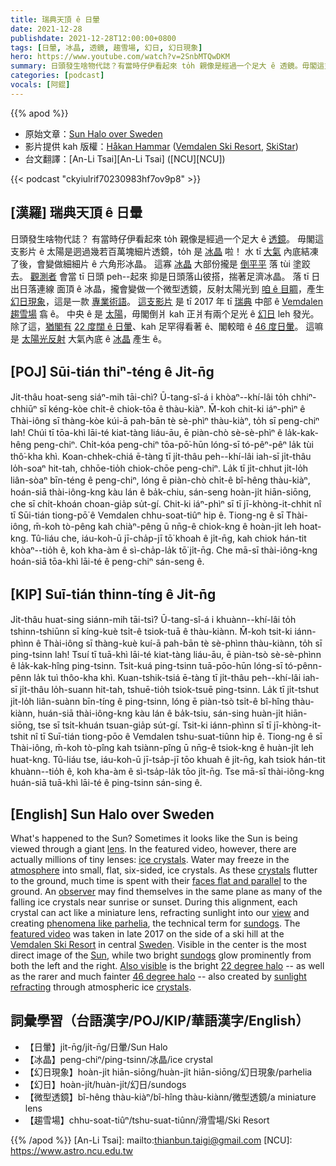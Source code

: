 ```yaml
---
title: 瑞典天頂 ê 日暈
date: 2021-12-28
publishdate: 2021-12-28T12:00:00+0800
tags: [日暈, 冰晶, 透鏡, 趨雪場, 幻日, 幻日現象]
hero: https://www.youtube.com/watch?v=2SnbMTQwDKM
summary: 日頭發生啥物代誌？有當時仔伊看起來 to̍h 親像是經過一个足大 ê 透鏡。毋閣這支影片 ê 太陽是迵過幾若百萬 ê 細片透鏡，to̍h 是 冰晶啦！
categories: [podcast]
vocals: [阿錕]
---
```


{{% apod %}}

- 原始文章：[Sun Halo over Sweden](https://apod.nasa.gov/apod/ap211228.html)
- 影片提供 kah 版權：[Håkan Hammar](https://www.facebook.com/hakanhf) ([Vemdalen Ski Resort](https://www.skistar.com/sv/vara-skidorter/vemdalen/vinter-i-vemdalen/), [SkiStar](https://www.skistar.com/en/corporate/))
- 台文翻譯：[An-Li Tsai][An-Li Tsai] ([NCU][NCU])

{{< podcast "ckyiulrif70230983hf7ov9p8" >}}

## [漢羅] 瑞典天頂 ê 日暈
日頭發生啥物代誌？
有當時仔伊看起來 to̍h 親像是經過一个足大 ê [透鏡][lens]。
毋閣這支影片 ê 太陽是迵過幾若百萬塊細片透鏡，to̍h 是 [冰晶][ice crystals] 啦！
水 tī [大氣][atmosphere] 內底結凍了後，會變做細細片 ê 六角形冰晶。
這寡 [冰晶][crystals] 大部份攏是 [倒平平][faces flat and parallel] 落 tùi 塗跤去。
[觀測者][observer] 會當 tī 日頭 peh--起來 抑是日頭落山彼搭，揣著足濟冰晶。
落 tī 日出日落連線 面頂 ê 冰晶，攏會變做一个微型透鏡，反射太陽光到 [咱 ê 目睭][view]，產生 [幻日現象][sundogs]，這是一款 [專業術語][phenomena like parhelia]。
[這支影片][featured video] 是 tī 2017 年 tī [瑞典][Sweden] 中部 ê [Vemdalen 趨雪場][Vemdalen Ski Resort] 翕 ê。
中央 ê 是 [太陽][Sun]，毋閣倒爿 kah 正爿有兩个足光 ê [幻日][sundogs] leh 發光。
除了這，[猶閣有][Also visible] [22 度闊 ê 日暈][22 degree halo]、kah 足罕得看著 ê、閣較暗 ê [46 度日暈][46 degree halo]。
這嘛是 [太陽光反射][sunlight refracting] 大氣內底 ê [冰晶][crystals] 產生 ê。

## [POJ] Sūi-tián thiⁿ-téng ê Ji̍t-n̄g
Ji̍t-thâu hoat-seng siáⁿ-mih tāi-chì?
Ū-tang-sî-á i khòaⁿ--khí-lâi to̍h chhiⁿ-chhiūⁿ sī kéng-kòe chi̍t-ê chiok-tōa ê thàu-kiàⁿ.
M̄-koh chit-ki iáⁿ-phìⁿ ê Thài-iông sī thàng-kòe kúi-ā pah-bān tè sè-phìⁿ thàu-kiàⁿ, to̍h sī peng-chiⁿ lah!
Chúi tī tōa-khì lāi-té kiat-tàng liáu-āu, ē piàn-chò sè-sè-phìⁿ ê la̍k-kak-hêng peng-chiⁿ.
Chi̍t-kóa peng-chiⁿ tōa-pō͘-hūn lóng-sī tó-pêⁿ-pêⁿ la̍k tùi thô͘-kha khì.
Koan-chhek-chiá ē-tàng tī ji̍t-thâu peh--khí-lâi iah-sī ji̍t-thâu lo̍h-soaⁿ hit-tah, chhōe-tio̍h chiok-chōe peng-chiⁿ.
La̍k tī ji̍t-chhut ji̍t-lo̍h liân-sòaⁿ bīn-téng ê peng-chiⁿ, lóng ē piàn-chò chi̍t-ê bî-hêng thàu-kiàⁿ, hoán-siā thài-iông-kng kàu lán ê ba̍k-chiu, sán-seng hoàn-ji̍t hiān-siōng, che sī chi̍t-khoán choan-gia̍p su̍t-gí.
Chit-ki iáⁿ-phìⁿ sī tī jī-khòng-it-chhit nî tī Sūi-tián tiong-pō͘ ê Vemdalen chhu-soat-tiûⁿ hip ê.
Tiong-ng ê sī Thài-iông, m̄-koh tò-pêng kah chiàⁿ-pêng ū nn̄g-ê chiok-kng ê hoàn-ji̍t leh hoat-kng.
Tû-liáu che, iáu-koh-ū jī-cha̍p-jī tō͘ khoah ê ji̍t-n̄g, kah chiok hán-tit khòaⁿ--tio̍h ê, koh kha-àm ê sì-cha̍p-la̍k tō͘ ji̍t-n̄g.
Che mā-sī thài-iông-kng hoán-siā tōa-khì lāi-té ê peng-chiⁿ sán-seng ê.

## [KIP] Suī-tián thinn-tíng ê Ji̍t-n̄g
Ji̍t-thâu huat-sing siánn-mih tāi-tsì?
Ū-tang-sî-á i khuànn--khí-lâi to̍h tshinn-tshiūnn sī kíng-kuè tsi̍t-ê tsiok-tuā ê thàu-kiànn.
M̄-koh tsit-ki iánn-phìnn ê Thài-iông sī thàng-kuè kuí-ā pah-bān tè sè-phìnn thàu-kiànn, to̍h sī ping-tsinn lah!
Tsuí tī tuā-khì lāi-té kiat-tàng liáu-āu, ē piàn-tsò sè-sè-phìnn ê la̍k-kak-hîng ping-tsinn.
Tsi̍t-kuá ping-tsinn tuā-pōo-hūn lóng-sī tó-pênn-pênn la̍k tuì thôo-kha khì.
Kuan-tshik-tsiá ē-tàng tī ji̍t-thâu peh--khí-lâi iah-sī ji̍t-thâu lo̍h-suann hit-tah, tshuē-tio̍h tsiok-tsuē ping-tsinn.
La̍k tī ji̍t-tshut ji̍t-lo̍h liân-suànn bīn-tíng ê ping-tsinn, lóng ē piàn-tsò tsi̍t-ê bî-hîng thàu-kiànn, huán-siā thài-iông-kng kàu lán ê ba̍k-tsiu, sán-sing huàn-ji̍t hiān-siōng, tse sī tsi̍t-khuán tsuan-gia̍p su̍t-gí.
Tsit-ki iánn-phìnn sī tī jī-khòng-it-tshit nî tī Suī-tián tiong-pōo ê Vemdalen tshu-suat-tiûnn hip ê.
Tiong-ng ê sī Thài-iông, m̄-koh tò-pîng kah tsiànn-pîng ū nn̄g-ê tsiok-kng ê huàn-ji̍t leh huat-kng.
Tû-liáu tse, iáu-koh-ū jī-tsa̍p-jī tōo khuah ê ji̍t-n̄g, kah tsiok hán-tit khuànn--tio̍h ê, koh kha-àm ê sì-tsa̍p-la̍k tōo ji̍t-n̄g.
Tse mā-sī thài-iông-kng huán-siā tuā-khì lāi-té ê ping-tsinn sán-sing ê.

## [English] Sun Halo over Sweden
What's happened to the Sun?
Sometimes it looks like the Sun is being viewed through a giant [lens][lens].
In the featured video, however, there are actually millions of tiny lenses: [ice crystals][ice crystals].
Water may freeze in the [atmosphere][atmosphere] into small, flat, six-sided, ice crystals.
As these [crystals][crystals] flutter to the ground, much time is spent with their [faces flat and parallel][faces flat and parallel] to the ground.
An [observer][observer] may find themselves in the same plane as many of the falling ice crystals near sunrise or sunset.
During this alignment, each crystal can act like a miniature lens, refracting sunlight into our [view][view] and creating [phenomena like parhelia][phenomena like parhelia], the technical term for [sundogs][sundogs].
The [featured video][featured video] was taken in late 2017 on the side of a ski hill at the [Vemdalen Ski Resort][Vemdalen Ski Resort] in central [Sweden][Sweden].
Visible in the center is the most direct image of the [Sun][Sun], while two bright [sundogs][sundogs] glow prominently from both the left and the right.
[Also visible][Also visible] is the bright [22 degree halo][22 degree halo] -- as well as the rarer and much fainter [46 degree halo][46 degree halo] -- also created by [sunlight refracting][sunlight refracting] through atmospheric ice [crystals][crystals].

## 詞彙學習（台語漢字/POJ/KIP/華語漢字/English）
- 【日暈】ji̍t-n̄g/ji̍t-n̄g/日暈/Sun Halo
- 【冰晶】peng-chiⁿ/ping-tsinn/冰晶/ice crystal
- 【幻日現象】hoàn-ji̍t hiān-siōng/huàn-ji̍t hiān-siōng/幻日現象/parhelia
- 【幻日】hoàn-ji̍t/huàn-ji̍t/幻日/sundogs
- 【微型透鏡】bî-hêng thàu-kiàⁿ/bî-hîng thàu-kiànn/微型透鏡/a miniature lens
- 【趨雪場】chhu-soat-tiûⁿ/tshu-suat-tiûnn/滑雪場/Ski Resort


{{% /apod %}}
[An-Li Tsai]: mailto:thianbun.taigi@gmail.com
[NCU]: https://www.astro.ncu.edu.tw

[lens]:https://en.wikipedia.org/wiki/Lens_(optics)
[ice crystals]:http://www.its.caltech.edu/~atomic/snowcrystals/halos/halos.htm
[atmosphere]:https://www.nasa.gov/sites/default/files/images/463940main_atmosphere-layers2_full.jpg
[crystals]:https://en.wikipedia.org/wiki/Ice_crystal
[faces flat and parallel]:https://www.atoptics.co.uk/halo/orplate.htm
[observer]:http://littlefun.org/uploads/52410bb8e691b267f97d9278_736.jpg
[view]:https://apod.nasa.gov/apod/ap100208.html
[phenomena like parhelia]:http://www.atoptics.co.uk/halo/parhelia.htm
[sundogs]:https://apod.nasa.gov/apod/ap990823.html
[featured video]:https://www.facebook.com/hakanhf/videos/10210053095156104/
[Vemdalen Ski Resort]:https://www.skistar.com/en/ski-destinations/vemdalen/winter-in-vemdalen/
[Sweden]:http://en.wikipedia.org/wiki/Sweden
[Sun]:https://solarsystem.nasa.gov/solar-system/sun/in-depth/
[sundogs]:http://ww2010.atmos.uiuc.edu/(Gh)/guides/mtr/opt/ice/sd.rxml
[Also visible]:http://hyperphysics.phy-astr.gsu.edu/hbase/atmos/halo.html
[22 degree halo]:http://hyperphysics.phy-astr.gsu.edu/hbase/atmos/halo22.html
[46 degree halo]:http://www.atoptics.co.uk/halo/46hal.htm
[sunlight refracting]:http://www.atoptics.co.uk/halo/circular.htm
[crystals]:https://apod.nasa.gov/apod/ap200224.html
